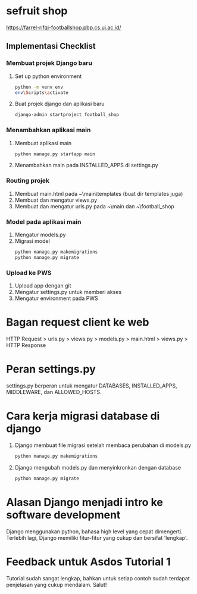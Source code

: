 # sefruit shop
https://farrel-rifqi-footballshop.pbp.cs.ui.ac.id/

## Implementasi Checklist
### Membuat projek Django baru
1. Set up python environment
   ```bash
   python -m venv env
   env\Scripts\activate
2. Buat projek django dan aplikasi baru
   ```bash
   django-admin startproject football_shop
### Menambahkan aplikasi main
1. Membuat aplikasi main
   ```bash
   python manage.py startapp main
2. Menambahkan main pada INSTALLED_APPS di settings.py
### Routing projek
1. Membuat main.html pada ~\main\templates (buat dir templates juga)
2. Membuat dan mengatur views.py
3. Membuat dan mengatur urls.py pada ~\main dan ~\football_shop
### Model pada aplikasi main
1. Mengatur models.py
2. Migrasi model
   ```bash
   python manage.py makemigrations
   python manage.py migrate
### Upload ke PWS
1. Upload app dengan git
2. Mengatur settings.py untuk memberi akses
3. Mengatur environment pada PWS

# Bagan request client ke web
HTTP Request > urls.py > views.py > models.py > main.html > views.py > HTTP Response

# Peran settings.py
settings.py berperan untuk mengatur DATABASES, INSTALLED_APPS, MIDDLEWARE, dan ALLOWED_HOSTS.

# Cara kerja migrasi database di django
1. Django membuat file migrasi setelah membaca perubahan di models.py
   ```bash
   python manage.py makemigrations
2. Django mengubah models.py dan menyinkronkan dengan database
   ```bash
   python manage.py migrate

# Alasan Django menjadi intro ke software development
Django menggunakan python, bahasa high level yang cepat dimengerti. Terlebih lagi, Django memiliki fitur-fitur yang cukup dan bersifat 'lengkap'.

# Feedback untuk Asdos Tutorial 1
Tutorial sudah sangat lengkap, bahkan untuk setiap contoh sudah terdapat penjelasan yang cukup mendalam. Salut!
